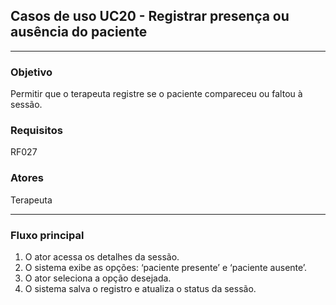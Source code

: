 ## Casos de uso UC20 - Registrar presença ou ausência do paciente

---

### Objetivo  
Permitir que o terapeuta registre se o paciente compareceu ou faltou à sessão.

### Requisitos  
RF027

### Atores  
Terapeuta 

---

### Fluxo principal  

1. O ator acessa os detalhes da sessão.  
2. O sistema exibe as opções: ‘paciente presente’ e ‘paciente ausente’.
3. O ator seleciona a opção desejada. 
4. O sistema salva o registro e atualiza o status da sessão.
